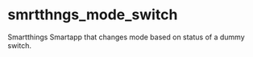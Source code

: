 smrtthngs_mode_switch
=====================

Smartthings Smartapp that changes mode based on status of a dummy switch.
